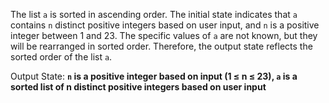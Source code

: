 The list `a` is sorted in ascending order. The initial state indicates that `a` contains `n` distinct positive integers based on user input, and `n` is a positive integer between 1 and 23. The specific values of `a` are not known, but they will be rearranged in sorted order. Therefore, the output state reflects the sorted order of the list `a`.

Output State: **`n` is a positive integer based on input (1 ≤ n ≤ 23), `a` is a sorted list of n distinct positive integers based on user input**